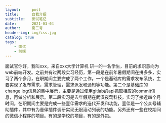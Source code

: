 ```yaml
---
layout:     post
title:      自我介绍
subtitle:   面试笔记
date:       2021-03-04
author:     南三号
header-img: img/css.jpg
catalog: true
tags:
    - 面试
    - 前端
---
```


面试官你好，我叫xxx，来自xxx大学计算机 研一的一名学生，目前的求职意向为web前端开发。之前共有过两段实习经历，第一段是在前年暑假期间在拼多多，实习了两个多月，在职期间主要完成了两个工作，一个是基础库的需求发布系统，主要实现了发布需求，需求管理，需求派发和通知等功能。第二个是基础库的change log信息的集中展示，主要是通过使用gitlab的api抓取相应的commit信息，再做分析和展示。第二段实习是去年假期在武汉夜莺科技，实习了接近四个月时间，在职期间主要是完成一些壹伴需求的迭代开发和功能，壹伴是一个公众号辅助插件，其中有为壹伴插件调研实现无限滚动列表的功能。另外还有一些在校期间的微信小程序的项目。有的是学校的项目，有的是外包。

